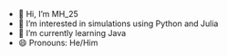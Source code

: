 - 👋 Hi, I’m MH_25
- 👀 I’m interested in simulations using Python and Julia
- 🌱 I’m currently learning Java
- 😄 Pronouns: He/Him
